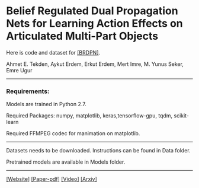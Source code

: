 # Belief Regulated Dual Propagation Nets for Learning Action Effects on Articulated Multi-Part Objects

Here is code and dataset for [[BRDPN]](https://arxiv.org/abs/1909.03785).

Ahmet E. Tekden, Aykut Erdem, Erkut Erdem, Mert Imre, M. Yunus Seker, Emre Ugur

----
### Requirements: 

Models are trained in Python 2.7.

Required Packages:
numpy, matplotlib, keras,tensorflow-gpu, tqdm, scikit-learn

Required FFMPEG codec for manimation on matplotlib.

----

Datasets needs to be downloaded. Instructions can be found in Data folder. 

Pretrained models are available in Models folder.

----

[[Website]](https://fzaero.github.io/BRDPN/) [[Paper-pdf]](https://fzaero.github.io/assets/papers/BRDPN.pdf) [[Video]](https://youtu.be/uWPr7IFT_9k) [[Arxiv]](https://arxiv.org/abs/1909.03785)

